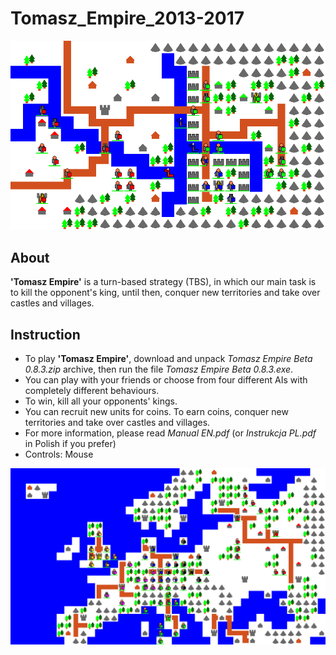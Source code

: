 # Tomasz_Empire_2013-2017

<p align="center">
  <img src="Screens/TE_Jar.png" alt="Tomasz Empire">
</p>

## About
**'Tomasz Empire'** is a turn-based strategy (TBS), in which our main task is to kill the opponent's king, until then, conquer new territories and take over castles and villages.

## Instruction
- To play **'Tomasz Empire'**, download and unpack _Tomasz Empire Beta 0.8.3.zip_ archive, then run the file _Tomasz Empire Beta 0.8.3.exe_.
- You can play with your friends or choose from four different AIs with completely different behaviours.
- To win, kill all your opponents' kings.
- You can recruit new units for coins. To earn coins, conquer new territories and take over castles and villages.
- For more information, please read _Manual EN.pdf_ (or _Instrukcja PL.pdf_ in Polish if you prefer)
- Controls: Mouse

<p align="center">
  <img src="Screens/TE_Europa.png" alt="Tomasz Empire">
</p>
